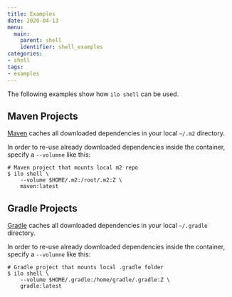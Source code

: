 ```yaml
---
title: Examples
date: 2020-04-13
menu:
  main:
    parent: shell
    identifier: shell_examples
categories:
- shell
tags:
- examples
---
```


The following examples show how `ilo shell` can be used.

## Maven Projects

[Maven](https://maven.apache.org/) caches all downloaded dependencies in your local `~/.m2` directory.

In order to re-use already downloaded dependencies inside the container, specify a `--volumne` like this:

```shell script
# Maven project that mounts local m2 repo
$ ilo shell \
    --volume $HOME/.m2:/root/.m2:Z \
    maven:latest
```

## Gradle Projects

[Gradle](https://gradle.org/) caches all downloaded dependencies in your local `~/.gradle` directory.

In order to re-use already downloaded dependencies inside the container, specify a `--volumne` like this:

```shell script
# Gradle project that mounts local .gradle folder
$ ilo shell \
    --volume $HOME/.gradle:/home/gradle/.gradle:Z \
    gradle:latest
```
